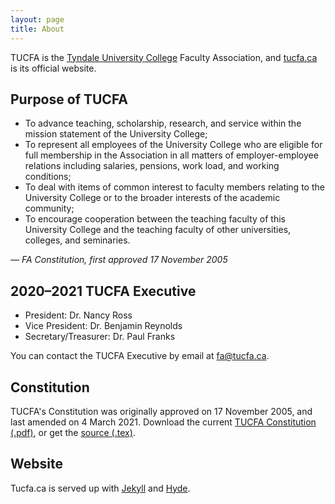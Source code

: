 ```yaml
---
layout: page
title: About
---
```


<p class="message">
  TUCFA is the <a href="http://www.tyndale.ca/university">Tyndale University College</a> Faculty Association, and <a href="http://tucfa.ca">tucfa.ca</a> is its official website.
</p>

## Purpose of TUCFA

* To advance teaching, scholarship, research, and service within the mission statement of the University College;
* To represent all employees of the University College who are eligible for full membership in the Association in all matters of employer-employee relations including salaries, pensions, work load, and working conditions;
* To deal with items of common interest to faculty members relating to the University College or to the broader interests of the academic community;
* To encourage cooperation between the teaching faculty of this University College and the teaching faculty of other universities, colleges, and seminaries.

<cite>— FA Constitution, first approved 17 November 2005</cite>

## 2020–2021 TUCFA Executive

* President: Dr. Nancy Ross
* Vice President: Dr. Benjamin Reynolds
* Secretary/Treasurer: Dr. Paul Franks

You can contact the TUCFA Executive by email at <fa@tucfa.ca>.

## Constitution

TUCFA's Constitution was originally approved on 17 November 2005, and last amended on 4 March 2021. Download the current [TUCFA Constitution (.pdf)](http://tucfa.ca/about/TUCFA_Constitution.pdf), or get the [source (.tex)](https://github.com/tucfa/tucfa.github.io/blob/master/about/TUCFA_Constitution.tex).

## Website

Tucfa.ca is served up with [Jekyll](http://jekyllrb.com/) and [Hyde](http://hyde.getpoole.com/).
